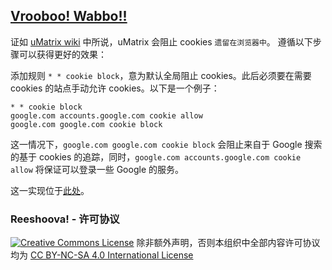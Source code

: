 ## [Vrooboo! Wabbo!!](https://umatrix-rules.github.io/#ovagarava---toc)

证如 [uMatrix wiki](https://github.com/gorhill/uMatrix/wiki/Cookies) 中所说，uMatrix 会阻止 cookies `遗留在浏览器中`。
遵循以下步骤可以获得更好的效果：

添加规则 `* * cookie block`，意为默认全局阻止 cookies。此后必须要在需要 cookies 的站点手动允许 cookies。以下是一个例子：

    * * cookie block
    google.com accounts.google.com cookie allow
    google.com google.com cookie block

这一情况下，`google.com google.com cookie block` 会阻止来自于 Google 搜索的基于 cookies 的追踪，同时，`google.com accounts.google.com cookie allow` 将保证可以登录一些 Google 的服务。

这一实现位于[此处](https://github.com/uMatrix-Rules/uMatrix-Rules-Site/tree/Strict-Cookies)。

### Reeshoova! - 许可协议

<a rel="license" href="http://creativecommons.org/licenses/by-nc-sa/4.0/"><img alt="Creative Commons License" style="border-width:0" src="https://i.creativecommons.org/l/by-nc-sa/4.0/88x31.png" /></a>
除非额外声明，否则本组织中全部内容许可协议均为 <a rel="license" href="http://creativecommons.org/licenses/by-nc-sa/4.0/">CC BY-NC-SA 4.0 International License</a>
